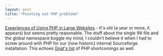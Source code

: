 ```yaml
---
layout: post
title: "Pointing out PHP problems"
---
```




<a href="http://www.ukuug.org/events/linux2002/papers/html/php/index.html">Experiences of Using PHP in Large Websites</a> - It's old (a year or more, it appears) but seems pretty reasonable. The stuff about the single INI file and the global namespace boggle my mind, I couldn't believe it when I had to screw around with PHP for our (now historic) internal Sourceforge installation. This echoes <a href="http://nntp.x.perl.org/group/perl.advocacy/1458">Gnat's list</a> of PHP shortcomings as well.


